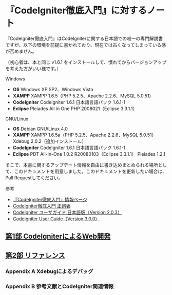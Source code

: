 # 『CodeIgniter徹底入門』に対するノート

『CodeIgniter徹底入門』はCodeIgniterに関する日本語での唯一の専門解説書ですが、以下の環境を前提に書かれており、現在では古くなってしまっている感が否めません。

（初心者は、本と同じ v1.6.1 をインストールして、慣れてからバージョンアップを考えた方がいい様です。）

Windows
* **OS**        Windows XP SP2、Windows Vista
* **XAMPP**    XAMPP 1.6.5（PHP 5.2.5、Apache 2.2.6、MySQL 5.0.51）
* **CodeIgniter**    CodeIgniter 1.6.1 日本語言語パック 1.6.1-1
* **Eclipse**    Pleiades All in One PHP 2008021（Eclipse 3.3.1.1）

GNU/Linux
* **OS**        Debian GNU/Linux 4.0
* **XAMPP**    XAMPP 1.6.5a（PHP 5.2.5、Apache 2.2.6、MySQL 5.0.51）
Xdebug 2.0.2（追加インストール）
* **CodeIgniter**    CodeIgniter 1.6.1 日本語言語パック 1.6.1-1
* **Eclipse**    PDT All-in-One 1.0.2 R20080103（Eclipse 3.3.1.1） Pleiades 1.2.1

そこで、本書に関するアップデート情報を自由に書き込めまとめられる場所として、このドキュメントを用意しました。このドキュメントを更新したい場合は、Pull Requestしてください。

参考
* [『CodeIgniter徹底入門』情報ページ](http://codeigniter.jp/tettei/)
* [CodeIgniter徹底入門 正誤表](http://www.seshop.com/book/errata/9185/list)
* [CodeIgniter ユーザガイド 日本語版（Version 2.0.3）](http://codeigniter.jp/user_guide_ja/)
* [CodeIgniter User Guide（Version 3.0.0）](http://www.codeigniter.com/user_guide/)

## [第1部 CodeIgniterによるWeb開発](PART1.md)

## [第2部 リファレンス](PART2.md)

### Appendix A Xdebugによるデバッグ

### Appendix B 参考文献とCodeIgniter関連情報
